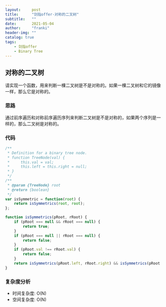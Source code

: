 ```yaml
---
layout:     post
title:      "剑指offer-对称的二叉树"
subtitle:   ""
date:       2021-05-04
author:     "franki"
header-img: ""
catalog: true
tags:
    - 剑指offer
    - Binary Tree
---
```


## 对称的二叉树

请实现一个函数，用来判断一棵二叉树是不是对称的。如果一棵二叉树和它的镜像一样，那么它是对称的。

### 思路

通过前序遍历和对称前序遍历序列来判断二叉树是不是对称的，如果两个序列是一样的，那么二叉树是对称的。

### 代码

```js
/**
 * Definition for a binary tree node.
 * function TreeNode(val) {
 *     this.val = val;
 *     this.left = this.right = null;
 * }
 */
/**
 * @param {TreeNode} root
 * @return {boolean}
 */
var isSymmetric = function(root) {
    return isSymmetrics(root, root);
};

function isSymmetrics(pRoot, rRoot) {
    if (pRoot === null && rRoot === null) {
        return true;
    }
    if (pRoot === null || rRoot === null) {
        return false;
    }
    if (pRoot.val !== rRoot.val) {
        return false;
    }
    return isSymmetrics(pRoot.left, rRoot.right) && isSymmetrics(pRoot.right, rRoot.left);
}
```

### 复杂度分析

- 时间复杂度: O(N)
- 空间复杂度: O(N)

